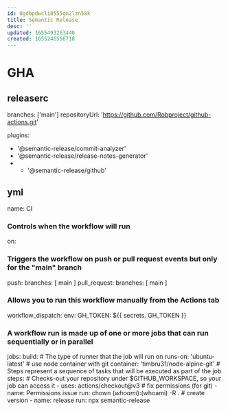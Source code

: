 ```yaml
---
id: 0gdbpdwcli0555gm2lzn58k
title: Semantic Release
desc: ''
updated: 1655493263440
created: 1655246556718
---
```

# GHA 
## releaserc
branches: ['main']
repositoryUrl: 'https://github.com/Robproject/github-actions.git'

plugins: 
- '@semantic-release/commit-analyzer'
- '@semantic-release/release-notes-generator'
- - '@semantic-release/github'

## yml
name: CI
### Controls when the workflow will run
on:
  ### Triggers the workflow on push or pull request events but only for the "main" branch
  push:
    branches: [ main ]
  pull_request:
    branches: [ main ]
  ### Allows you to run this workflow manually from the Actions tab
  workflow_dispatch:
env:
  GH_TOKEN: ${{ secrets. GH_TOKEN }}
### A workflow run is made up of one or more jobs that can run sequentially or in parallel
jobs:
  build:
    # The type of runner that the job will run on
    runs-on: 'ubuntu-latest'
    # use node container with git
    container: 'timbru31/node-alpine-git'
    # Steps represent a sequence of tasks that will be executed as part of the job
    steps:
      # Checks-out your repository under $GITHUB_WORKSPACE, so your job can access it
      - uses: actions/checkout@v3
      # fix permissions (for git)
      - name: Permissions issue
        run: chown $(whoami):$(whoami) -R .
      # create version
      - name: release
        run: npx semantic-release
        
      
